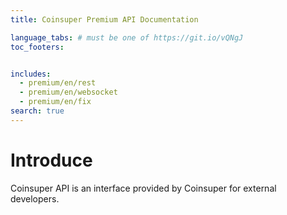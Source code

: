 ```yaml
---
title: Coinsuper Premium API Documentation

language_tabs: # must be one of https://git.io/vQNgJ
toc_footers:


includes:
  - premium/en/rest
  - premium/en/websocket
  - premium/en/fix
search: true
---
```


# Introduce

Coinsuper  API is an interface provided by Coinsuper for external developers.

